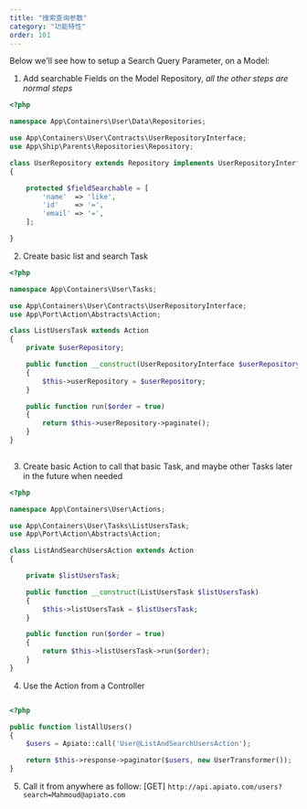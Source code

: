 ```yaml
---
title: "搜索查询参数"
category: "功能特性"
order: 101
---
```


Below we'll see how to setup a Search Query Parameter, on a Model:

1. Add searchable Fields on the Model Repository, *all the other steps are normal steps* 

```php
<?php

namespace App\Containers\User\Data\Repositories;

use App\Containers\User\Contracts\UserRepositoryInterface;
use App\Ship\Parents\Repositories\Repository;

class UserRepository extends Repository implements UserRepositoryInterface
{

    protected $fieldSearchable = [
        'name'  => 'like',
        'id'    => '=',
        'email' => '=',
    ];

}
```
	 
2. Create basic list and search Task

```php
<?php

namespace App\Containers\User\Tasks;

use App\Containers\User\Contracts\UserRepositoryInterface;
use App\Port\Action\Abstracts\Action;

class ListUsersTask extends Action
{
    private $userRepository;

    public function __construct(UserRepositoryInterface $userRepository)
    {
        $this->userRepository = $userRepository;
    }

    public function run($order = true)
    {
        return $this->userRepository->paginate();
    }
}
	 
```

3. Create basic Action to call that basic Task, and maybe other Tasks later in the future when needed

```php
<?php

namespace App\Containers\User\Actions;

use App\Containers\User\Tasks\ListUsersTask;
use App\Port\Action\Abstracts\Action;

class ListAndSearchUsersAction extends Action
{

    private $listUsersTask;

    public function __construct(ListUsersTask $listUsersTask)
    {
        $this->listUsersTask = $listUsersTask;
    }

    public function run($order = true)
    {
        return $this->listUsersTask->run($order);
    }
} 

```

4. Use the Action from a Controller

```php

<?php

public function listAllUsers()
{
    $users = Apiato::call('User@ListAndSearchUsersAction');

    return $this->response->paginator($users, new UserTransformer());
} 

```

5. Call it from anywhere as follow: [GET] `http://api.apiato.com/users?search=Mahmoud@apiato.com`
